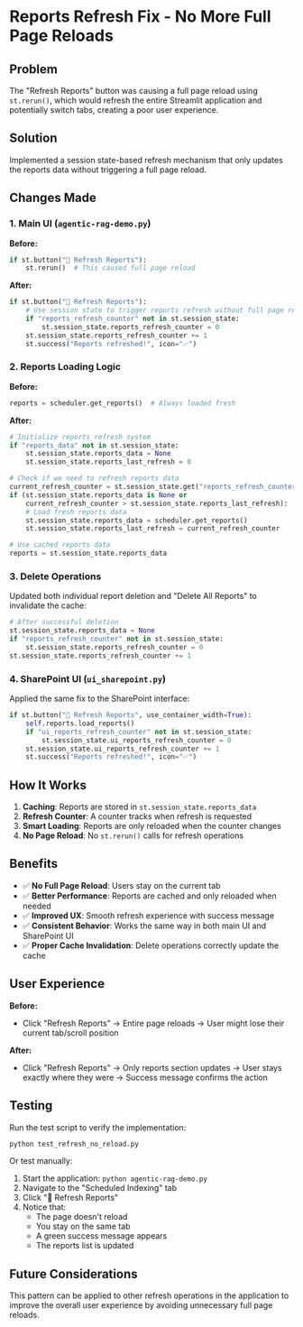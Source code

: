 # Reports Refresh Fix - No More Full Page Reloads

## Problem
The "Refresh Reports" button was causing a full page reload using `st.rerun()`, which would refresh the entire Streamlit application and potentially switch tabs, creating a poor user experience.

## Solution
Implemented a session state-based refresh mechanism that only updates the reports data without triggering a full page reload.

## Changes Made

### 1. Main UI (`agentic-rag-demo.py`)

**Before:**
```python
if st.button("🔄 Refresh Reports"):
    st.rerun()  # This caused full page reload
```

**After:**
```python
if st.button("🔄 Refresh Reports"):
    # Use session state to trigger reports refresh without full page reload
    if "reports_refresh_counter" not in st.session_state:
        st.session_state.reports_refresh_counter = 0
    st.session_state.reports_refresh_counter += 1
    st.success("Reports refreshed!", icon="✅")
```

### 2. Reports Loading Logic

**Before:**
```python
reports = scheduler.get_reports()  # Always loaded fresh
```

**After:**
```python
# Initialize reports refresh system
if "reports_data" not in st.session_state:
    st.session_state.reports_data = None
    st.session_state.reports_last_refresh = 0

# Check if we need to refresh reports data
current_refresh_counter = st.session_state.get("reports_refresh_counter", 0)
if (st.session_state.reports_data is None or 
    current_refresh_counter > st.session_state.reports_last_refresh):
    # Load fresh reports data
    st.session_state.reports_data = scheduler.get_reports()
    st.session_state.reports_last_refresh = current_refresh_counter

# Use cached reports data
reports = st.session_state.reports_data
```

### 3. Delete Operations

Updated both individual report deletion and "Delete All Reports" to invalidate the cache:

```python
# After successful deletion
st.session_state.reports_data = None
if "reports_refresh_counter" not in st.session_state:
    st.session_state.reports_refresh_counter = 0
st.session_state.reports_refresh_counter += 1
```

### 4. SharePoint UI (`ui_sharepoint.py`)

Applied the same fix to the SharePoint interface:

```python
if st.button("🔄 Refresh Reports", use_container_width=True):
    self.reports.load_reports()
    if "ui_reports_refresh_counter" not in st.session_state:
        st.session_state.ui_reports_refresh_counter = 0
    st.session_state.ui_reports_refresh_counter += 1
    st.success("Reports refreshed!", icon="✅")
```

## How It Works

1. **Caching**: Reports are stored in `st.session_state.reports_data`
2. **Refresh Counter**: A counter tracks when refresh is requested
3. **Smart Loading**: Reports are only reloaded when the counter changes
4. **No Page Reload**: No `st.rerun()` calls for refresh operations

## Benefits

- ✅ **No Full Page Reload**: Users stay on the current tab
- ✅ **Better Performance**: Reports are cached and only reloaded when needed
- ✅ **Improved UX**: Smooth refresh experience with success message
- ✅ **Consistent Behavior**: Works the same way in both main UI and SharePoint UI
- ✅ **Proper Cache Invalidation**: Delete operations correctly update the cache

## User Experience

**Before:** 
- Click "Refresh Reports" → Entire page reloads → User might lose their current tab/scroll position

**After:**
- Click "Refresh Reports" → Only reports section updates → User stays exactly where they were → Success message confirms the action

## Testing

Run the test script to verify the implementation:
```bash
python test_refresh_no_reload.py
```

Or test manually:
1. Start the application: `python agentic-rag-demo.py`
2. Navigate to the "Scheduled Indexing" tab
3. Click "🔄 Refresh Reports"
4. Notice that:
   - The page doesn't reload
   - You stay on the same tab
   - A green success message appears
   - The reports list is updated

## Future Considerations

This pattern can be applied to other refresh operations in the application to improve the overall user experience by avoiding unnecessary full page reloads.

